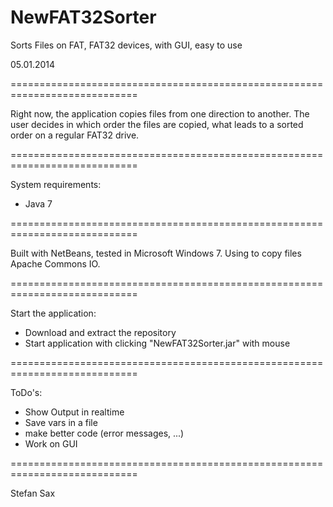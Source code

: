 NewFAT32Sorter
==============

Sorts Files on FAT, FAT32 devices, with GUI, easy to use



05.01.2014


 ============================================================================

Right now, the application copies files from one direction to another. The user 
decides in which order the files are copied, what leads to a sorted order on a 
regular FAT32 drive.

 ============================================================================

System requirements:
 - Java 7

 ============================================================================

Built with NetBeans, tested in Microsoft Windows 7. 
Using to copy files Apache Commons IO.

 ============================================================================

Start the application:
 - Download and extract the repository
 - Start application with clicking "NewFAT32Sorter.jar" with mouse
 
 ============================================================================
 
 
 ToDo's:
  - Show Output in realtime
  - Save vars in a file
  - make better code (error messages, ...)
  - Work on GUI 
 
 ============================================================================
 
 Stefan Sax
